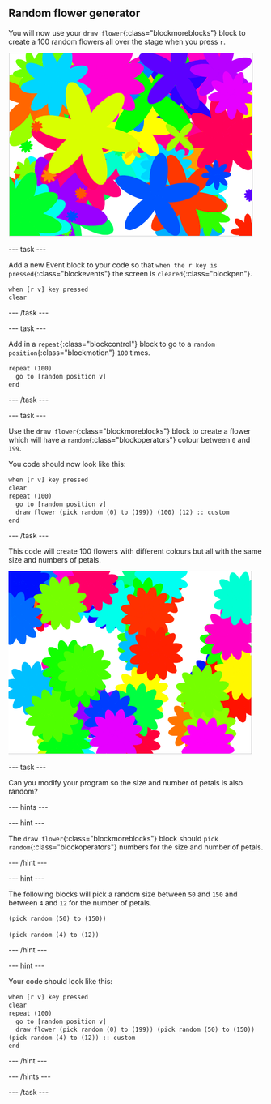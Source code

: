 ## Random flower generator

You will now use your `draw flower`{:class="blockmoreblocks"} block to create a 100 random flowers all over the stage when you press `r`.

![random flowers](images/flower-random.png)

--- task ---

Add a new Event block to your code so that `when the r key is pressed`{:class="blockevents"} the screen is `cleared`{:class="blockpen"}.

```blocks
when [r v] key pressed
clear
```

--- /task ---

--- task ---

Add in a `repeat`{:class="blockcontrol"} block to go to a `random position`{:class="blockmotion"} `100` times.

```blocks
repeat (100)
  go to [random position v]
end
```

--- /task ---

--- task ---

Use the `draw flower`{:class="blockmoreblocks"} block to create a flower which will have a `random`{:class="blockoperators"} colour between `0` and `199`.

You code should now look like this:

```blocks
when [r v] key pressed
clear
repeat (100) 
  go to [random position v]
  draw flower (pick random (0) to (199)) (100) (12) :: custom
end
```

--- /task ---

This code will create 100 flowers with different colours but all with the same size and numbers of petals. 

![flowers just with random colours](images/flower-random-colour.png)

--- task ---

Can you modify your program so the size and number of petals is also random?

--- hints ---

--- hint ---

The `draw flower`{:class="blockmoreblocks"} block should `pick random`{:class="blockoperators"} numbers for the size and number of petals.

--- /hint ---

--- hint ---

The following blocks will pick a random size between `50` and `150` and between `4` and `12` for the number of petals.

```blocks
(pick random (50) to (150))

(pick random (4) to (12))
```

--- /hint ---

--- hint ---

Your code should look like this:

```blocks
when [r v] key pressed
clear
repeat (100) 
  go to [random position v]
  draw flower (pick random (0) to (199)) (pick random (50) to (150)) (pick random (4) to (12)) :: custom
end
```

--- /hint ---

--- /hints ---

--- /task ---



